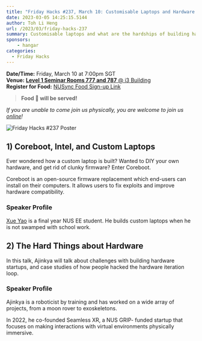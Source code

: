 ```yaml
---
title: "Friday Hacks #237, March 10: Customisable Laptops and Hardware Startups"
date: 2023-03-05 14:25:15.5144
author: Toh Li Heng
url: /2023/03/friday-hacks-237
summary: Customisable laptops and what are the hardships of building hardware startups
sponsors:
    - hangar
categories:
  - Friday Hacks
---
```


**Date/Time:** Friday, March 10 at 7:00pm SGT<br />
**Venue:** [**Level 1 Seminar Rooms 777 and 787** @ i3 Building](https://goo.gl/maps/aUMwWptKFsajR93b9)<br />
**Register for Food:** [NUSync Food Sign-up Link](https://hckr.cc/fh2223s2-w7)<br />

> **Food 🍕 will be served!**

_If you are unable to come join us physically, you are welcome to join us [online](https://hckr.cc/fhzoom)!_

<img src="/img/2023/fh/237.jpg" alt="Friday Hacks #237 Poster" /><br />

## 1) Coreboot, Intel, and Custom Laptops

Ever wondered how a custom laptop is built? Wanted to DIY your own hardware, and get rid of clunky firmware? Enter Coreboot.

Coreboot is an open-source firmware replacement which end-users can install on their computers. It allows users to fix exploits and improve hardware compatibility.

### Speaker Profile
[Xue Yao](https://www.xyte.ch) is a final year NUS EE student. He builds custom laptops when he is not swamped with school work.

## 2) The Hard Things about Hardware

In this talk, Ajinkya will talk about challenges with building hardware startups, and case studies of how people hacked the hardware iteration loop.

### Speaker Profile

Ajinkya is a roboticist by training and has worked on a wide array of projects, from a moon rover to exoskeletons.

In 2022, he co-founded Seamless XR, a NUS GRIP- funded startup that focuses on making interactions with virtual environments physically immersive.



